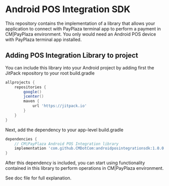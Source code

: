 # Android POS Integration SDK

This repository contains the implementation of a library that allows your application to connect with PayPlaza terminal app to perform a payment in CM|PayPlaza environment. You only would need an Android POS device with PayPlaza terminal app installed.

## Adding POS Integration Library to project
You can include this library into your Android project by adding first the JitPack repository to your root build.gradle

```groovy
allprojects {
    repositories {
        google()
        jcenter()
        maven {
            url 'https://jitpack.io'
        }
    }
}
```

Next, add the dependency to your app-level build.gradle

```groovy
dependencies {
    // CM|PayPlaza Android POS Integration library
    implementation 'com.github.CMDotCom:androidposintegrationsdk:1.0.0'
}
```

After this dependency is included, you can start using functionality contained in this library to perform operations in CM|PayPlaza environment.

See doc file for full explanation. 


